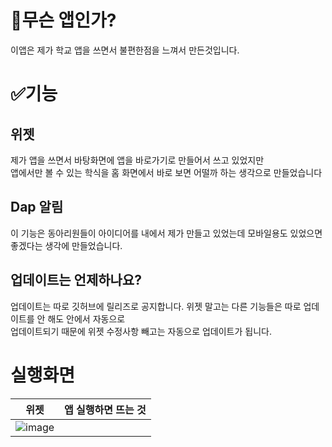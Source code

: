 # 🤔무슨 앱인가?
이앱은 제가 학교 앱을 쓰면서 불편한점을 느껴서 만든것입니다.

# ✅기능
## 위젯
제가 앱을 쓰면서 바탕화면에 앱을 바로가기로 만들어서 쓰고 있었지만 <br>
앱에서만 볼 수 있는 학식을 홈 화면에서 바로 보면 어떨까 하는 생각으로 만들었습니다

## Dap 알림
이 기능은 동아리원들이 아이디어를 내에서 제가 만들고 있었는데 모바일용도 있었으면 좋겠다는 생각에 만들었습니다.

## 업데이트는 언제하나요?
업데이트는 따로 깃허브에 릴리즈로 공지합니다. 위젯 말고는 다른 기능들은 따로 업데이트를 안 해도 안에서 자동으로 <br>
업데이트되기 때문에 위젯 수정사항 빼고는 자동으로 업데이트가 됩니다.

# 실행화면

|위젯|앱 실행하면 뜨는 것|
|------|---|
|![image](https://user-images.githubusercontent.com/87979171/161945339-f8b46b6a-d360-42f7-b1ce-c698a401ec52.png)|

